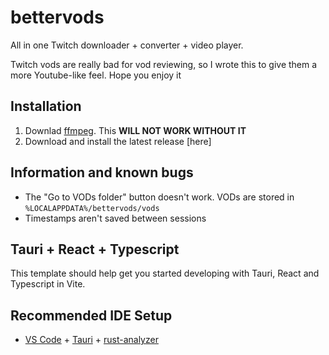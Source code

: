 # bettervods
All in one Twitch downloader + converter + video player.

Twitch vods are really bad for vod reviewing, so I wrote this to give them a more Youtube-like feel. Hope you enjoy it

## Installation
1. Downlad [ffmpeg](https://ffmpeg.org/download.html). This **WILL NOT WORK WITHOUT IT**
2. Download and install the latest release [here]

## Information and known bugs
- The "Go to VODs folder" button doesn't work. VODs are stored in `%LOCALAPPDATA%/bettervods/vods`
- Timestamps aren't saved between sessions


## Tauri + React + Typescript

This template should help get you started developing with Tauri, React and Typescript in Vite.

## Recommended IDE Setup

- [VS Code](https://code.visualstudio.com/) + [Tauri](https://marketplace.visualstudio.com/items?itemName=tauri-apps.tauri-vscode) + [rust-analyzer](https://marketplace.visualstudio.com/items?itemName=rust-lang.rust-analyzer)
